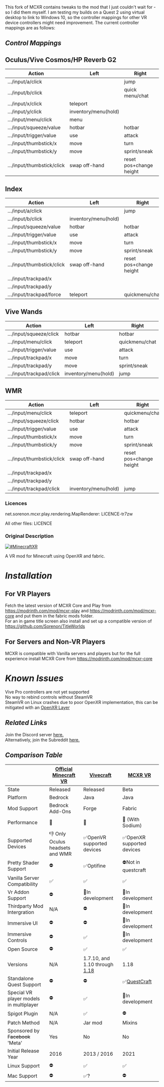 This fork of MCXR contains tweaks to the mod that I just couldn't wait for - so I did them myself. I am testing my builds on a Quest 2 using virtual desktop to link to Windows 10, so the controller mappings for other VR device controllers might need improvement. The current controller mappings are as follows:
## *Control Mappings*
## Oculus/Vive Cosmos/HP Reverb G2
|Action|Left|Right|
|---|---|---|
|…/input/a/click||jump|
|…/input/b/click||quick menu/chat|
|…/input/x/click|teleport||
|…/input/y/click|inventory/menu(hold)||
|…/input/menu/click|menu||
|…/input/squeeze/value|hotbar|hotbar|
|…/input/trigger/value|use|attack|
|…/input/thumbstick/x|move|turn|
|…/input/thumbstick/y|move|sprint/sneak|
|…/input/thumbstick/click|swap off-hand|reset pos+change height|

## Index
|Action|Left|Right|
|---|---|---|
|…/input/a/click||jump|
|…/input/b/click|inventory/menu(hold)||
|…/input/squeeze/value|hotbar|hotbar|
|…/input/trigger/value|use|attack|
|…/input/thumbstick/x|move|turn|
|…/input/thumbstick/y|move|sprint/sneak|
|…/input/thumbstick/click|swap off-hand|reset pos+change height|
|…/input/trackpad/x|||
|…/input/trackpad/y|||
|…/input/trackpad/force|teleport|quickmenu/chat|

## Vive Wands
|Action|Left|Right|
|---|---|---|
|…/input/squeeze/click|hotbar|hotbar|
|…/input/menu/click|teleport|quickmenu/chat|
|…/input/trigger/value|use|attack|
|…/input/trackpad/x|move|turn|
|…/input/trackpad/y|move|sprint/sneak|
|…/input/trackpad/click|inventory/menu(hold)|jump|

## WMR
|Action|Left|Right|
|---|---|---|
|…/input/menu/click|teleport|quickmenu/chat|
|…/input/squeeze/click|hotbar|hotbar|
|…/input/trigger/value|use|attack|
|…/input/thumbstick/x|move|turn|
|…/input/thumbstick/y|move|sprint/sneak|
|…/input/thumbstick/click|swap off-hand|reset pos+change height|
|…/input/trackpad/x|||
|…/input/trackpad/y|||
|…/input/trackpad/click|inventory/menu(hold)|jump|

### Licences
net.sorenon.mcxr.play.rendering.MapRenderer: LICENCE-tr7zw

All other files: LICENCE

### Original Description
[![#MinecraftXR](https://user-images.githubusercontent.com/51373236/114272119-ad237800-9a0c-11eb-8786-6275555a594b.png)](#)

A VR mod for Minecraft using OpenXR and fabric.

# *Installation*
## For VR Players
Fetch the latest version of MCXR Core and Play from https://modrinth.com/mod/mcxr-play and https://modrinth.com/mod/mcxr-core and put them in the fabric mods folder. 
<br/>
For an in game title screen also install and set up a compatible version of https://github.com/Sorenon/TitleWorlds
## For Servers and Non-VR Players
MCXR is compatible with Vanilla servers and players but for the full experience install MCXR Core from https://modrinth.com/mod/mcxr-core

# *Known Issues*
Vive Pro controllers are not yet supported <br/>
No way to rebind controls without SteamVR</br>
SteamVR on Linux crashes due to poor OpenXR implementation, this can be mitigated with an [OpenXR Layer](https://github.com/Sorenon/sorenon_openxr_layer)

## *Related Links*
Join the Discord server [here.](https://discord.gg/fyBye2ptkS) <br/>
Alternatively, join the Subreddit [here.](https://www.reddit.com/r/MinecraftXR/)

## *Comparison Table*


|                             | [Official Minecraft VR](https://www.minecraft.net/en-us/vr)| [Vivecraft](http://www.vivecraft.org/)| [MCXR VR](https://github.com/Sorenon/MCXR) |
| --------------------------- | ------------------------------- | ----------------------------- | ---------------------------- |
| State                       | Released                        | Released                      | Beta                     |
| Platform                    | Bedrock                         | Java                          | Java                     |
| Mod Support                 | Bedrock Add-Ons                 | Forge                         | Fabric                   |
| Performance                 | 🥇                              | 🥉                            | 🥈 (With Sodium)          |
| Supported Devices           | 👎 Only Oculus headsets and WMR | ✅OpenVR supported devices     | ✅OpenXR supported devices|
| Pretty Shader Support       | ⛔                               | ✅Optifine                     | ⛔Not in questcraft     |
| Vanilla Server Compatibility| ✅                               | ✅                             | ✅                      |
| Vr Addon Support            | ⛔                               | 🚧In development             | 🚧In development          |
| Thirdparty Mod Intergration | N/A                             | ⛔                             | 🚧In development         |
| Immersive UI                | ⛔                               | ⛔                             | 🚧In development        |
| Immersive Controls          | ⛔                               | ✅                             | 🚧In development        |
| Open Source                 | ⛔                               | ✅                             | ✅                      |
| Versions                    | N/A                             | 1.7.10, and 1.10 through [1.18](https://github.com/jrbudda/Vivecraft_118/releases) | 1.18                     |
| Standalone Quest Support    | ⛔                               | ⛔                           | ✅[QuestCraft](https://sidequestvr.com/app/7150/questcraft)|
| Special VR player models in multiplayer| ⛔                    | ✅                             | 🚧In development        |
| Spigot Plugin               | N/A                             | ✅                             | ⛔                       |
| Patch Method                | N/A                             | Jar mod                       | Mixins                   |
| Sponsored by ~~Facebook~~ 'Meta'       | Yes                  | No                            | No                        |
| Initial Release Year        | 2016                            | 2013 / 2016                   | 2021                      |
| Linux Support               | ⛔                               | ✅                            | ✅                        |
| Mac Support                 | ⛔                               | ✅?                            | ⛔                       |
